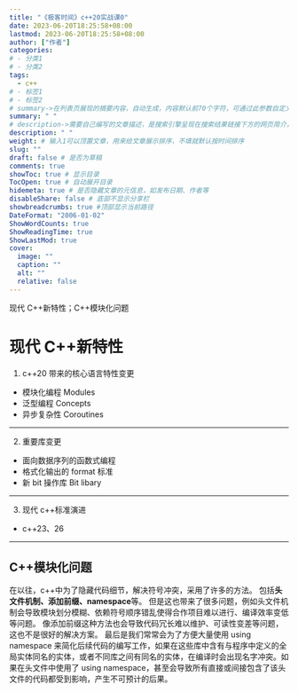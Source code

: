 ```yaml
---
title: "《极客时间》c++20实战课0"
date: 2023-06-20T18:25:58+08:00
lastmod: 2023-06-20T18:25:58+08:00
author: ["作者"]
categories:
# - 分类1
# - 分类2
tags:
  - c++
# - 标签1
# - 标签2
# summary->在列表页展现的摘要内容，自动生成，内容默认前70个字符，可通过此参数自定义，一般无需专门设置
summary: " "
# description->需要自己编写的文章描述，是搜索引擎呈现在搜索结果链接下方的网页简介，建议设置
description: " "
weight: # 输入1可以顶置文章，用来给文章展示排序，不填就默认按时间排序
slug: ""
draft: false # 是否为草稿
comments: true
showToc: true # 显示目录
TocOpen: true # 自动展开目录
hidemeta: true # 是否隐藏文章的元信息，如发布日期、作者等
disableShare: false # 底部不显示分享栏
showbreadcrumbs: true #顶部显示当前路径
DateFormat: "2006-01-02"
ShowWordCounts: true
ShowReadingTime: true
ShowLastMod: true
cover:
  image: ""
  caption: ""
  alt: ""
  relative: false
---
```


现代 C++新特性；C++模块化问题

<!--more-->

# 现代 C++新特性

1. c++20 带来的核心语言特性变更

- 模块化编程 Modules
- 泛型编程 Concepts
- 异步复杂性 Coroutines

---

2. 重要库变更

- 面向数据序列的函数式编程
- 格式化输出的 format 标准
- 新 bit 操作库 Bit libary

---

3. 现代 c++标准演进

- c++23、26

---

## C++模块化问题

在以往，c++中为了隐藏代码细节，解决符号冲突，采用了许多的方法。
包括**头文件机制、添加前缀、namespace**等。
但是这也带来了很多问题，例如头文件机制会导致模块划分模糊、依赖符号顺序错乱使得合作项目难以进行、编译效率变低等问题。
像添加前缀这种方法也会导致代码冗长难以维护、可读性变差等问题，这也不是很好的解决方案。
最后是我们常常会为了方便大量使用 using namespace 来简化后续代码的编写工作，如果在这些库中含有与程序中定义的全局实体同名的实体，或者不同库之间有同名的实体，在编译时会出现名字冲突。如果在头文件中使用了 using namespace，甚至会导致所有直接或间接包含了该头文件的代码都受到影响，产生不可预计的后果。
